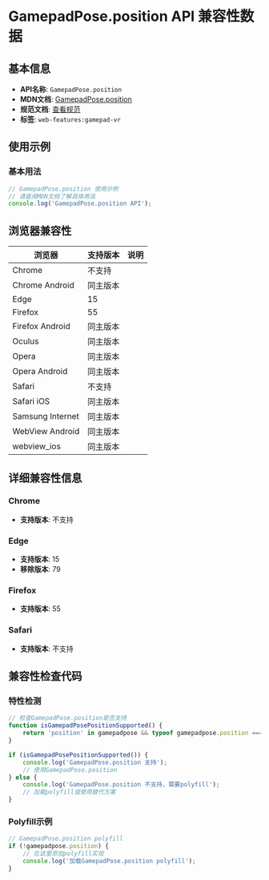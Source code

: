 # GamepadPose.position API 兼容性数据

## 基本信息

- **API名称**: `GamepadPose.position`
- **MDN文档**: [GamepadPose.position](https://developer.mozilla.org/docs/Web/API/GamepadPose/position)
- **规范文档**: [查看规范](https://w3c.github.io/gamepad/extensions.html#dom-gamepadpose-position)
- **标签**: `web-features:gamepad-vr`

## 使用示例

### 基本用法

```javascript
// GamepadPose.position 使用示例
// 请查阅MDN文档了解具体用法
console.log('GamepadPose.position API');
```

## 浏览器兼容性

| 浏览器 | 支持版本 | 说明 |
|--------|----------|------|
| Chrome | 不支持 |  |
| Chrome Android | 同主版本 |  |
| Edge | 15 |  |
| Firefox | 55 |  |
| Firefox Android | 同主版本 |  |
| Oculus | 同主版本 |  |
| Opera | 同主版本 |  |
| Opera Android | 同主版本 |  |
| Safari | 不支持 |  |
| Safari iOS | 同主版本 |  |
| Samsung Internet | 同主版本 |  |
| WebView Android | 同主版本 |  |
| webview_ios | 同主版本 |  |

## 详细兼容性信息

### Chrome

- **支持版本**: 不支持

### Edge

- **支持版本**: 15
- **移除版本**: 79

### Firefox

- **支持版本**: 55

### Safari

- **支持版本**: 不支持

## 兼容性检查代码

### 特性检测

```javascript
// 检查GamepadPose.position是否支持
function isGamepadPosePositionSupported() {
    return 'position' in gamepadpose && typeof gamepadpose.position === 'function';
}

if (isGamepadPosePositionSupported()) {
    console.log('GamepadPose.position 支持');
    // 使用GamepadPose.position
} else {
    console.log('GamepadPose.position 不支持，需要polyfill');
    // 加载polyfill或使用替代方案
}
```

### Polyfill示例

```javascript
// GamepadPose.position polyfill
if (!gamepadpose.position) {
    // 在这里添加polyfill实现
    console.log('加载GamepadPose.position polyfill');
}
```

